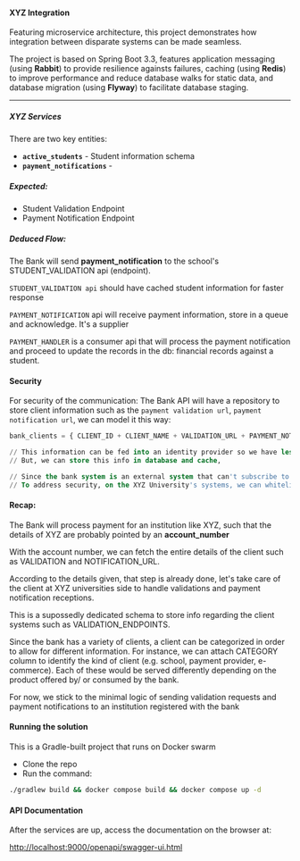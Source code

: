 #### XYZ Integration

Featuring microservice architecture, this project demonstrates how integration between disparate systems can be made seamless. 

The project is based on Spring Boot 3.3, features application messaging (using __Rabbit__) to provide resilience againsts failures, caching (using __Redis__) 
to improve performance and reduce database walks for static data, and database migration (using __Flyway__) to facilitate database staging.

___

##### XYZ Services

There are two key entities:
* __`active_students`__ - Student information schema
* __`payment_notifications`__ - 


##### Expected:
* Student Validation Endpoint
* Payment Notification Endpoint

##### Deduced Flow:
The Bank will send __payment_notification__ to the school's STUDENT_VALIDATION api (endpoint).

`STUDENT_VALIDATION api` should have cached student information for faster response


`PAYMENT_NOTIFICATION` api will receive payment information, store in a queue and acknowledge. It's a supplier

`PAYMENT_HANDLER` is a consumer api that will process the payment notification and proceed to update the records in the db: financial records against a student.


#### Security
For security of the communication:
The Bank API will have a repository to store client information such as the `payment validation url`, `payment notification url`, we can model it this way:

```sql
bank_clients = { CLIENT_ID + CLIENT_NAME + VALIDATION_URL + PAYMENT_NOTIFICATION_URL }

// This information can be fed into an identity provider so we have less burden of maintaining the clients.
// But, we can store this info in database and cache,

// Since the bank system is an external system that can't subscribe to the XYZ's apis, we enhance security of the enpoints with the following approach:
// To address security, on the XYZ University's systems, we can whitelist which IPs (the bank IP/ hostname) to allow for the payment validation and notifications
```

#### Recap:

The Bank will process payment for an institution like XYZ, such that the details of XYZ are probably pointed by an __account_number__ 

With the account number, we can fetch the entire details of the client such as VALIDATION and NOTIFICATION_URL.

According to the details given, that step is already done, let's take care of the client at XYZ universities side to handle validations and payment notification receptions.

This is a supossedly dedicated schema to store info regarding the client systems such as VALIDATION_ENDPOINTS.

Since the bank has a variety of clients, a client can be categorized in order to allow for different information. For instance, we can attach CATEGORY 
column to identify the kind of client (e.g. school, payment provider, e-commerce). Each of these would be served differently depending on the product offered by/ 
or consumed by the bank.

For now, we stick to the minimal logic of sending validation requests and payment notifications to an institution registered with the bank


#### Running the solution
This is a Gradle-built project that runs on Docker swarm

* Clone the repo
* Run the command:
```sh
./gradlew build && docker compose build && docker compose up -d
```


#### API Documentation
After the services are up, access the documentation on the browser at:

[http://localhost:9000/openapi/swagger-ui.html](http://localhost:9000/openapi/swagger-ui.html)  
